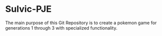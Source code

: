 # Sulvic-PJE
The main purpose of this Git Repository is to create a pokemon game for generations 1 through 3 with specialized functionality.
